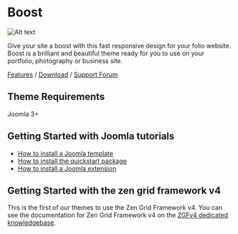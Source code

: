 Boost
====
![Alt text](http://www.joomlabamboo.com/images/new/boost/boost-responsive.jpg 'Optional title')

Give your site a boost with this fast responsive design for your folio website. Boost is a brilliant and beautiful theme ready for you to use on your portfolio, photography or business site. 

[Features](http://www.joomlabamboo.com/joomla-templates/boost) / [Download](http://www.joomlabamboo.com/downloads/template-downloads?param=boost) / [Support Forum](http://www.joomlabamboo.com/index.php?option=com_kunena&view=category&catid=677&Itemid=215)

Theme Requirements
----

Joomla 3+

Getting Started with Joomla tutorials
----

- <a href="/getting-started/how-to-install-a-joomla-template">How to install a Joomla template</a>
- <a href="/getting-started/how-to-install-a-joomla-3-quickstart-package">How to install the quickstart package</a>
- <a href="http://docs.joomlabamboo.com/getting-started/how-to-install-a-joomla-module">How to install a Joomla extension</a>


Getting Started with the zen grid framework v4
----

This is the first of our themes to use the Zen Grid Framework v4. You can see the documentation for Zen Grid Framework v4 on the <a href="/zen-grid-framework-4/">ZGFv4 dedicated knowledgebase</a>.